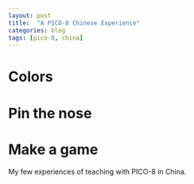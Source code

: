 ```yaml
---
layout: post
title:  "A PICO-8 Chinese Experience"
categories: blog
tags: [pico-8, china]
---
```

# Colors
# Pin the nose
# Make a game

My few experiences of teaching with PICO-8 in China.
